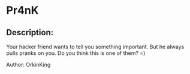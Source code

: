 
# Pr4nK
## Description:
Your hacker friend wants to tell you something important. But he always pulls pranks on you. Do you think this is one of them? =)

Author: OrkinKing

